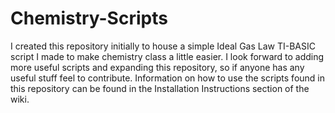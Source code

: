 # Chemistry-Scripts

I created this repository initially to house a simple Ideal Gas Law TI-BASIC script I made to make chemistry class a little easier. I look forward to adding more useful scripts and expanding this repository, so if anyone has any useful stuff feel to contribute. Information on how to use the scripts found in this repository can be found in the Installation Instructions section of the wiki.
